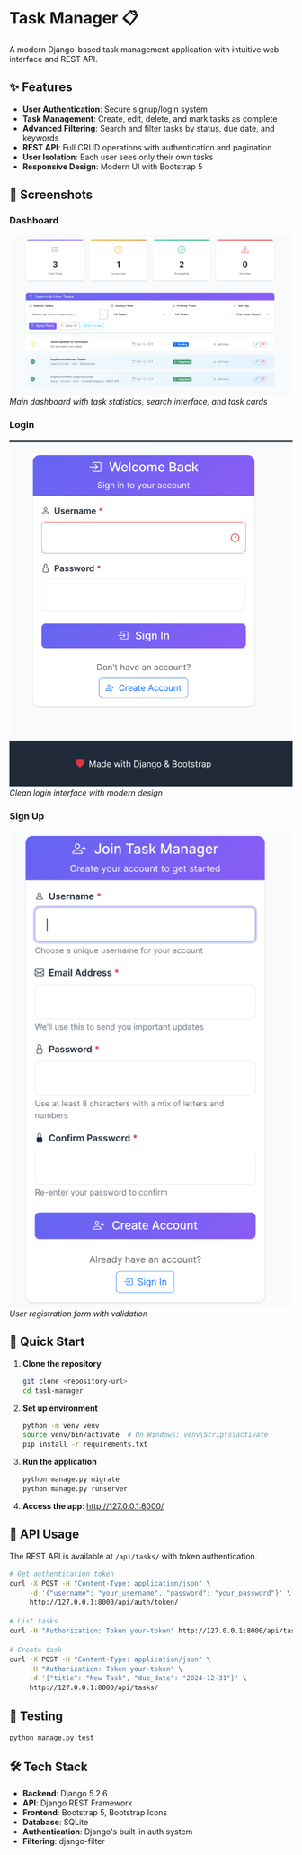 # Task Manager 📋

A modern Django-based task management application with intuitive web interface and REST API.

## ✨ Features

- **User Authentication**: Secure signup/login system
- **Task Management**: Create, edit, delete, and mark tasks as complete
- **Advanced Filtering**: Search and filter tasks by status, due date, and keywords
- **REST API**: Full CRUD operations with authentication and pagination
- **User Isolation**: Each user sees only their own tasks
- **Responsive Design**: Modern UI with Bootstrap 5

## 📱 Screenshots

### Dashboard
![Dashboard](screenshots/dashboard.png)
*Main dashboard with task statistics, search interface, and task cards*

### Login
![Login](screenshots/login.png)
*Clean login interface with modern design*

### Sign Up
![Sign Up](screenshots/signup.png)
*User registration form with validation*

## 🚀 Quick Start

1. **Clone the repository**
   ```bash
   git clone <repository-url>
   cd task-manager
   ```

2. **Set up environment**
   ```bash
   python -m venv venv
   source venv/bin/activate  # On Windows: venv\Scripts\activate
   pip install -r requirements.txt
   ```

3. **Run the application**
   ```bash
   python manage.py migrate
   python manage.py runserver
   ```

4. **Access the app**: http://127.0.0.1:8000/

## 🔌 API Usage

The REST API is available at `/api/tasks/` with token authentication.

```bash
# Get authentication token
curl -X POST -H "Content-Type: application/json" \
     -d '{"username": "your_username", "password": "your_password"}' \
     http://127.0.0.1:8000/api/auth/token/

# List tasks
curl -H "Authorization: Token your-token" http://127.0.0.1:8000/api/tasks/

# Create task
curl -X POST -H "Content-Type: application/json" \
     -H "Authorization: Token your-token" \
     -d '{"title": "New Task", "due_date": "2024-12-31"}' \
     http://127.0.0.1:8000/api/tasks/
```

## 🧪 Testing

```bash
python manage.py test
```

## 🛠️ Tech Stack

- **Backend**: Django 5.2.6
- **API**: Django REST Framework
- **Frontend**: Bootstrap 5, Bootstrap Icons
- **Database**: SQLite
- **Authentication**: Django's built-in auth system
- **Filtering**: django-filter